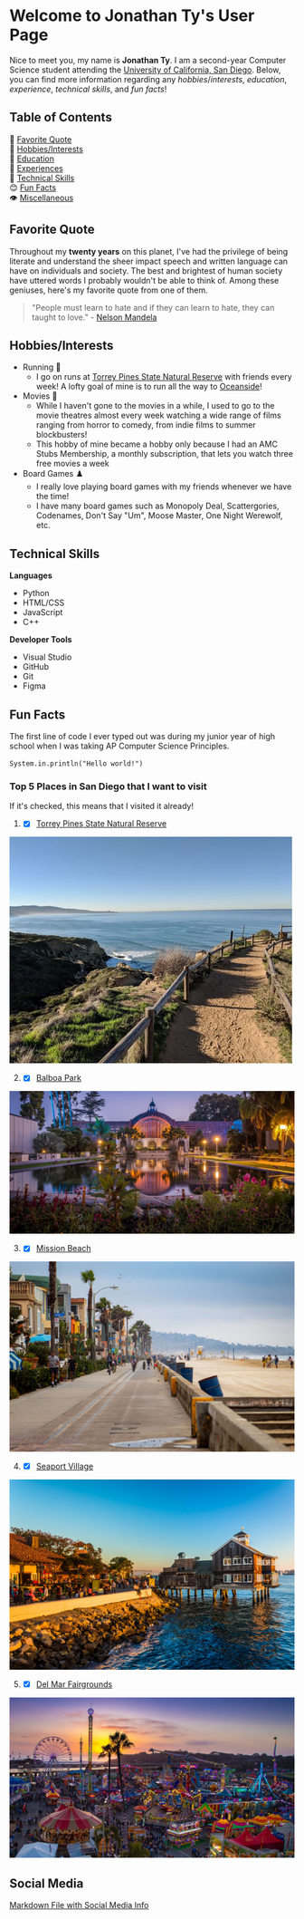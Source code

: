 # Welcome to Jonathan Ty's User Page
Nice to meet you, my name is **Jonathan Ty**. I am a second-year Computer Science student attending the [University of California, San Diego](https://ucsd.edu/). Below, you can find more information regarding any *hobbies*/*interests*, *education*, *experience*, *technical skills*, and *fun facts*! 

## Table of Contents
💬 [Favorite Quote](#favorite-quote)\
👟 [Hobbies/Interests](#hobbies/interests)\
📕 [Education](#education)\
💼 [Experiences](#experiences)\
💪 [Technical Skills](#technical-skills)\
😊 [Fun Facts](#fun-facts)\
👁️ [Miscellaneous](#miscellaneous)

## Favorite Quote
Throughout my **twenty years** on this planet, I've had the privilege of being literate and understand the sheer impact speech and written language can have on individuals and society. The best and brightest of human society have uttered words I probably wouldn't be able to think of. Among these geniuses, here's my favorite quote from one of them.
> "People must learn to hate and if they can learn to hate, they can taught to love." - [Nelson Mandela](https://www.nelsonmandela.org/biography)

## Hobbies/Interests
- Running 👟
  - I go on runs at [Torrey Pines State Natural Reserve](https://torreypine.org/) with friends every week! A lofty goal of mine is to run all the way to [Oceanside](https://www.ci.oceanside.ca.us/)!
- Movies 🍿
  - While I haven't gone to the movies in a while, I used to go to the movie theatres almost every week watching a wide range of films ranging from horror to comedy, from indie films to summer blockbusters!
  - This hobby of mine became a hobby only because I had an AMC Stubs Membership, a monthly subscription, that lets you watch three free movies a week
- Board Games ♟️
  - I really love playing board games with my friends whenever we have the time! 
  - I have many board games such as Monopoly Deal, Scattergories, Codenames, Don't Say "Um", Moose Master, One Night Werewolf, etc.

## Technical Skills
**Languages**
- Python
- HTML/CSS
- JavaScript
- C++

**Developer Tools**
- Visual Studio
- GitHub
- Git
- Figma

## Fun Facts
The first line of code I ever typed out was during my junior year of high school when I was taking AP Computer Science Principles.
```
System.in.println("Hello world!")
```

### Top 5 Places in San Diego that I want to visit
If it's checked, this means that I visited it already!
1. - [X] [Torrey Pines State Natural Reserve](https://torreypine.org/)

![Picture of Torrey Pines State Natural Reserve](img/Torrey-Pines-States-Natural-Reserve-Trails-1.jpg)

2. - [X] [Balboa Park](https://balboapark.org/)

![Picture of Balboa Park Botanical Garden during the Sunset](img/vc_spotlightbalboapark_hero_botanicalgarden_st_rf_724245028_1280x640.jpg.webp)

3. - [X] [Mission Beach](https://www.sandiego.org/explore/things-to-do/beaches-bays/mission-beach.aspx)

![Picture of Mission Beach](img/sean-mullowney-3BgUBmDKwiI-unsplash1-scaled.jpg)

4. - [X] [Seaport Village](https://www.seaportvillage.com/)

![Picture of Seaport Village](img/Seaport-Village.jpg)

5. - [X] [Del Mar Fairgrounds](https://www.delmarfairgrounds.com/)

![Picture of the Del Mar Fairgrounds during the San Diego County Fair](img/1718137018607.webp)

## Social Media
[Markdown File with Social Media Info](social-media.md)


